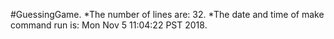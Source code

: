 #GuessingGame.
*The number of lines are:       32.
*The date and time of make command run is: Mon Nov  5 11:04:22 PST 2018.

